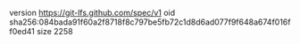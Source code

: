 version https://git-lfs.github.com/spec/v1
oid sha256:084bada91f60a2f8718f8c797be5fb72c1d8d6ad077f9f648a674f016ff0ed41
size 2258
